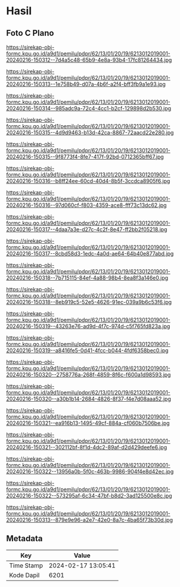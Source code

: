 # Hasil

## Foto C Plano

https://sirekap-obj-formc.kpu.go.id/a9d1/pemilu/pdpr/62/13/01/20/19/6213012019001-20240216-150312--7d4a5c48-65b9-4e8a-93b4-17fc81264434.jpg

https://sirekap-obj-formc.kpu.go.id/a9d1/pemilu/pdpr/62/13/01/20/19/6213012019001-20240216-150313--1e758b49-d07a-4b6f-a2f4-bff3fb9a1e93.jpg

https://sirekap-obj-formc.kpu.go.id/a9d1/pemilu/pdpr/62/13/01/20/19/6213012019001-20240216-150314--985adc9a-72c4-4cc1-b2cf-129898d2b530.jpg

https://sirekap-obj-formc.kpu.go.id/a9d1/pemilu/pdpr/62/13/01/20/19/6213012019001-20240216-150315--4d9d9463-b13d-42ca-8867-72aacd22e280.jpg

https://sirekap-obj-formc.kpu.go.id/a9d1/pemilu/pdpr/62/13/01/20/19/6213012019001-20240216-150315--9f8773f4-8fe7-417f-92bd-0712365bff67.jpg

https://sirekap-obj-formc.kpu.go.id/a9d1/pemilu/pdpr/62/13/01/20/19/6213012019001-20240216-150316--b8ff24ee-60cd-40d4-8b5f-3ccdca8905f6.jpg

https://sirekap-obj-formc.kpu.go.id/a9d1/pemilu/pdpr/62/13/01/20/19/6213012019001-20240216-150316--97d060cf-f803-4359-ace8-fff73c13dc62.jpg

https://sirekap-obj-formc.kpu.go.id/a9d1/pemilu/pdpr/62/13/01/20/19/6213012019001-20240216-150317--4daa7a3e-d27c-4c2f-8e47-ff2bb2f05218.jpg

https://sirekap-obj-formc.kpu.go.id/a9d1/pemilu/pdpr/62/13/01/20/19/6213012019001-20240216-150317--8cbd58d3-1edc-4a0d-ae64-64b40e877abd.jpg

https://sirekap-obj-formc.kpu.go.id/a9d1/pemilu/pdpr/62/13/01/20/19/6213012019001-20240216-150318--7b715115-84ef-4a88-98b4-8ea8f3a146e0.jpg

https://sirekap-obj-formc.kpu.go.id/a9d1/pemilu/pdpr/62/13/01/20/19/6213012019001-20240216-150318--8eb919c5-52e5-4626-91ec-039a9b6c53f6.jpg

https://sirekap-obj-formc.kpu.go.id/a9d1/pemilu/pdpr/62/13/01/20/19/6213012019001-20240216-150319--43263e76-ad9d-4f7c-974d-c5f765fd823a.jpg

https://sirekap-obj-formc.kpu.go.id/a9d1/pemilu/pdpr/62/13/01/20/19/6213012019001-20240216-150319--a8416fe5-0d41-4fcc-b044-4fdf6358bec0.jpg

https://sirekap-obj-formc.kpu.go.id/a9d1/pemilu/pdpr/62/13/01/20/19/6213012019001-20240216-150320--2758776a-268f-4859-8f6c-f600a1d98593.jpg

https://sirekap-obj-formc.kpu.go.id/a9d1/pemilu/pdpr/62/13/01/20/19/6213012019001-20240216-150320--a30b1b14-2684-4826-8f37-f4e7d08aaa52.jpg

https://sirekap-obj-formc.kpu.go.id/a9d1/pemilu/pdpr/62/13/01/20/19/6213012019001-20240216-150321--ea916b13-1495-49cf-884a-cf060b7506be.jpg

https://sirekap-obj-formc.kpu.go.id/a9d1/pemilu/pdpr/62/13/01/20/19/6213012019001-20240216-150321--302112bf-8f1d-4dc2-89af-d2d429deefe6.jpg

https://sirekap-obj-formc.kpu.go.id/a9d1/pemilu/pdpr/62/13/01/20/19/6213012019001-20240216-150322--13956a0b-5f0c-463b-9986-904f4e8d42ec.jpg

https://sirekap-obj-formc.kpu.go.id/a9d1/pemilu/pdpr/62/13/01/20/19/6213012019001-20240216-150322--573295af-6c34-47bf-b8d2-3ad125500e8c.jpg

https://sirekap-obj-formc.kpu.go.id/a9d1/pemilu/pdpr/62/13/01/20/19/6213012019001-20240216-150313--879e9e96-a2e7-42e0-8a7c-4ba65f73b30d.jpg


## Metadata

| Key        | Value               |
| ---------- | ------------------- |
| Time Stamp | 2024-02-17 13:05:41 |
| Kode Dapil | 6201                |



